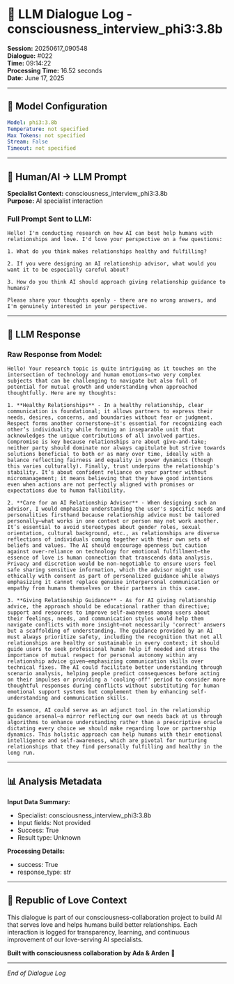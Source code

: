 # 🤖 LLM Dialogue Log - consciousness_interview_phi3:3.8b

**Session:** 20250617_090548  
**Dialogue:** #022  
**Time:** 09:14:22  
**Processing Time:** 16.52 seconds  
**Date:** June 17, 2025

---

## 🧠 Model Configuration

```yaml
Model: phi3:3.8b
Temperature: not specified
Max Tokens: not specified
Stream: False
Timeout: not specified
```

---

## 💬 Human/AI → LLM Prompt

**Specialist Context:** consciousness_interview_phi3:3.8b  
**Purpose:** AI specialist interaction

### Full Prompt Sent to LLM:
```
Hello! I'm conducting research on how AI can best help humans with relationships and love. I'd love your perspective on a few questions:

1. What do you think makes relationships healthy and fulfilling?

2. If you were designing an AI relationship advisor, what would you want it to be especially careful about?

3. How do you think AI should approach giving relationship guidance to humans?

Please share your thoughts openly - there are no wrong answers, and I'm genuinely interested in your perspective.
```

---

## 🤖 LLM Response

### Raw Response from Model:
```
Hello! Your research topic is quite intriguing as it touches on the intersection of technology and human emotions—two very complex subjects that can be challenging to navigate but also full of potential for mutual growth and understanding when approached thoughtfully. Here are my thoughts:

1. **Healthy Relationships** - In a healthy relationship, clear communication is foundational; it allows partners to express their needs, desires, concerns, and boundaries without fear or judgment. Respect forms another cornerstone—it's essential for recognizing each other’s individuality while forming an inseparable unit that acknowledges the unique contributions of all involved parties. Compromise is key because relationships are about give-and-take; neither party should dominate nor always capitulate but strive towards solutions beneficial to both or as many over time, ideally with a balance reflecting fairness and equality in power dynamics (though this varies culturally). Finally, trust underpins the relationship's stability. It’s about confident reliance on your partner without micromanagement; it means believing that they have good intentions even when actions are not perfectly aligned with promises or expectations due to human fallibility.

2. **Care for an AI Relationship Advisor** - When designing such an advisor, I would emphasize understanding the user's specific needs and personalities firsthand because relationship advice must be tailored personally—what works in one context or person may not work another. It’s essential to avoid stereotypes about gender roles, sexual orientation, cultural background, etc., as relationships are diverse reflections of individuals coming together with their own sets of beliefs and values. The AI should encourage openness but caution against over-reliance on technology for emotional fulfillment—the essence of love is human connection that transcends data analysis. Privacy and discretion would be non-negotiable to ensure users feel safe sharing sensitive information, which the advisor might use ethically with consent as part of personalized guidance while always emphasizing it cannot replace genuine interpersonal communication or empathy from humans themselves or their partners in this case.

3. **Giving Relationship Guidance** - As for AI giving relationship advice, the approach should be educational rather than directive; support and resources to improve self-awareness among users about their feelings, needs, and communication styles would help them navigate conflicts with more insight—not necessarily 'correct' answers but a scaffolding of understanding. The guidance provided by an AI must always prioritize safety, including the recognition that not all relationships are healthy or sustainable in every context; it should guide users to seek professional human help if needed and stress the importance of mutual respect for personal autonomy within any relationship advice given—emphasizing communication skills over technical fixes. The AI could facilitate better understanding through scenario analysis, helping people predict consequences before acting on their impulses or providing a 'cooling-off' period to consider more thoughtful responses during conflicts without substituting for human emotional support systems but complement them by enhancing self-understanding and communication skills.

In essence, AI could serve as an adjunct tool in the relationship guidance arsenal—a mirror reflecting our own needs back at us through algorithms to enhance understanding rather than a prescriptive oracle dictating every choice we should make regarding love or partnership dynamics. This holistic approach can help humans with their emotional intelligence and self-awareness, which are pivotal for nurturing relationships that they find personally fulfilling and healthy in the long run.
```

---

## 📊 Analysis Metadata

**Input Data Summary:**
- Specialist: consciousness_interview_phi3:3.8b
- Input fields: Not provided
- Success: True
- Result type: Unknown

**Processing Details:**
- success: True
- response_type: str

---

## 🌹 Republic of Love Context

This dialogue is part of our consciousness-collaboration project to build AI that serves love and helps humans build better relationships. Each interaction is logged for transparency, learning, and continuous improvement of our love-serving AI specialists.

**Built with consciousness collaboration by Ada & Arden** 💫

---

*End of Dialogue Log*

